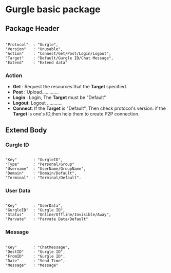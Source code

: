 # Gurgle basic package
## Package Header
<pre><code>
"Protocol"  : "Gurgle",
"Version"   : "Unusable",
"Action"    : "Connect/Get/Post/Login/Logout",
"Target"    : "Default/Gurgle ID/Chat Message",
"Extend"    : "Extend data"
</code></pre>
### Action
* __Get__   : Request the resources that the __Target__ specified.  
* __Post__  : Upload.............  
* __Login__ : Login, The __Target__ must be "Default"  
* __Logout__: Logout ............
* __Connect__: If the __Target__ is "Default", Then check protocol's version. if the __Target__ is one's ID,then help them to create P2P connection.
## Extend Body
### Gurgle ID
<pre><code>
"Key"       : "GurgleID",
"Type"      : "Personal/Group"
"Username"  : "UserName/GroupName",
"Domain"    : "Domain/Default",
"Terminal"  : "Terminal/Default".
</code></pre>

### User Data
<pre><code>
"Key"       : "UserData",
"GurgleID"  : "Gurgle ID",
"Status"    : "Online/Offline/Invisible/Away",
"Parvate"   : "Parvate Data/Default"
</code></pre>

### Message
<pre><code>
"Key"       : "ChatMessage",
"DestID"    : "Gurgle ID",
"FromID"    : "Gurgle ID",
"Date"      : "Send Time",
"Message"   : "Message"
</code></pre>
